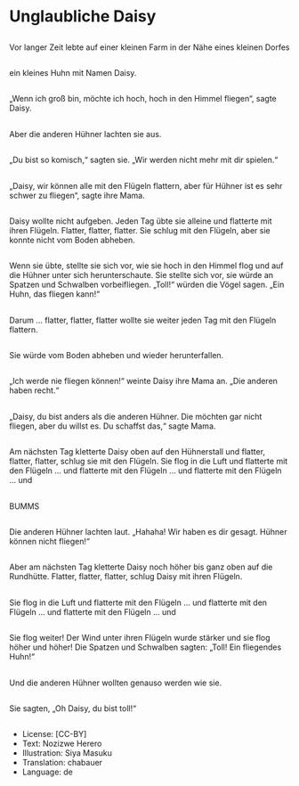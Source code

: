 # Unglaubliche Daisy

##
Vor langer Zeit lebte auf einer kleinen Farm in der Nähe eines kleinen Dorfes

##
ein kleines Huhn mit Namen Daisy.

##
„Wenn ich groß bin, möchte ich hoch, hoch in den Himmel fliegen“, sagte Daisy.

##
Aber die anderen Hühner lachten sie aus.

##
„Du bist so komisch,“ sagten sie. „Wir werden nicht mehr mit dir spielen.“

##
„Daisy, wir können alle mit den Flügeln flattern, aber für Hühner ist es sehr schwer zu fliegen“, sagte ihre Mama.

##
Daisy wollte nicht aufgeben. Jeden Tag übte sie alleine und flatterte mit ihren Flügeln. Flatter, flatter, flatter. Sie schlug mit den Flügeln, aber sie konnte nicht vom Boden abheben.

##
Wenn sie übte, stellte sie sich vor, wie sie hoch in den Himmel flog und auf die Hühner unter sich herunterschaute. Sie stellte sich vor, sie würde an Spatzen und Schwalben vorbeifliegen. „Toll!“ würden die Vögel sagen. „Ein Huhn, das fliegen kann!“

##
Darum ... flatter, flatter, flatter wollte sie weiter jeden Tag mit den Flügeln flattern.

##
Sie würde vom Boden abheben und wieder herunterfallen.

##
„Ich werde nie fliegen können!“ weinte Daisy ihre Mama an. „Die anderen haben recht.“

##
„Daisy, du bist anders als die anderen Hühner. Die möchten gar nicht fliegen, aber du willst es. Du schaffst das,“ sagte Mama.

##
Am nächsten Tag kletterte Daisy oben auf den Hühnerstall und flatter, flatter, flatter, schlug sie mit den Flügeln. Sie flog in die Luft und flatterte mit den Flügeln ... und flatterte mit den Flügeln ... und flatterte mit den Flügeln ... und

##
BUMMS

##
Die anderen Hühner lachten laut. „Hahaha! Wir haben es dir gesagt. Hühner können nicht fliegen!“

##
Aber am nächsten Tag kletterte Daisy noch höher bis ganz oben auf die Rundhütte. Flatter, flatter, flatter, schlug Daisy mit ihren Flügeln.

##
Sie flog in die Luft und flatterte mit den Flügeln ... und flatterte mit den Flügeln ... und flatterte mit den Flügeln ... und

##
Sie flog weiter! Der Wind unter ihren Flügeln wurde stärker und sie flog höher und höher! Die Spatzen und Schwalben sagten: „Toll! Ein fliegendes Huhn!“

##
Und die anderen Hühner wollten genauso werden wie sie.

##
Sie sagten, „Oh Daisy, du bist toll!“

##
* License: [CC-BY]
* Text: Nozizwe Herero
* Illustration: Siya Masuku
* Translation: chabauer
* Language: de
